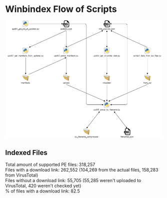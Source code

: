 # Winbindex Flow of Scripts

![winbindex-scripts-flow.png](winbindex-scripts-flow.png)

## Indexed Files

<!--FileStats-->
Total amount of supported PE files: 318,257  
Files with a download link: 262,552 (104,269 from the actual files, 158,283 from VirusTotal)  
Files without a download link: 55,705 (55,285 weren't uploaded to VirusTotal, 420 weren't checked yet)  
% of files with a download link: 82.5  
<!--/FileStats-->
